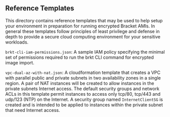 ## Reference Templates

This directory contains reference templates that may be used to help
setup your environment in preparation for running encrypted Bracket
AMIs. In general these templates follow principles of least privilege
and defense in depth to provide a secure cloud computing environment for
your sensitive workloads.

``brkt-cli-iam-permissions.json``: A sample IAM policy specifying the
minimal set of permissions required to run the brkt CLI command for
encrypted image import.

``vpc-dual-az-with-nat.json``: A cloudformation template that creates a
VPC with parallel public and private subnets in two availability zones
in a single region. A pair of NAT instances will be created to allow
instances in the private subnets Internet access. The default security
groups and network ACLs in this template permit instances to access only
tcp/80, tcp/443 and udp/123 (NTP) on the Internet. A security group
named ``InternetClientSG`` is created and is intended to be applied to
instances within the private subnet that need Internet access.

